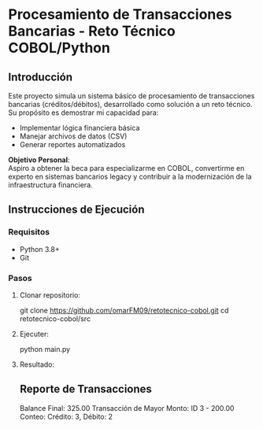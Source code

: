 # Procesamiento de Transacciones Bancarias - Reto Técnico COBOL/Python

## Introducción
Este proyecto simula un sistema básico de procesamiento de transacciones bancarias (créditos/débitos), desarrollado como solución a un reto técnico. Su propósito es demostrar mi capacidad para:
- Implementar lógica financiera básica
- Manejar archivos de datos (CSV)
- Generar reportes automatizados

**Objetivo Personal**:  
Aspiro a obtener la beca para especializarme en COBOL, convertirme en experto en sistemas bancarios legacy y contribuir a la modernización de la infraestructura financiera.

## Instrucciones de Ejecución

### Requisitos
- Python 3.8+
- Git

### Pasos
1. Clonar repositorio:

   git clone https://github.com/omarFM09/retotecnico-cobol.git
   cd retotecnico-cobol/src
2. Ejecuter:

    python main.py

3. Resultado:

    Reporte de Transacciones
    ---------------------------------------------
    Balance Final: 325.00
    Transacción de Mayor Monto: ID 3 - 200.00
    Conteo: Crédito: 3, Débito: 2